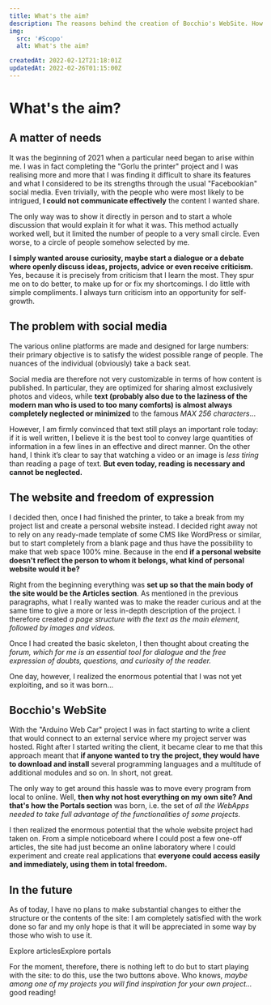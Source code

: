 ```yaml
---
title: What's the aim?
description: The reasons behind the creation of Bocchio's WebSite. How it came about, how it has been developed and what are my plans for his future.
img:
  src: '#Scopo'
  alt: What's the aim?

createdAt: 2022-02-12T21:18:01Z
updatedAt: 2022-02-26T01:15:00Z
---
```


# What's the aim?

<CMedia :s="img.src" :a="img.src"></CMedia>

## A matter of needs

It was the beginning of 2021 when a particular need began to arise within me. I was in fact completing the "Gorlu the printer" project and I was realising more and more that I was finding it difficult to share its features and what I considered to be its strengths through the usual "Facebookian" social media. Even trivially, with the people who were most likely to be intrigued, **I could not communicate effectively** the content I wanted share.

The only way was to show it directly in person and to start a whole discussion that would explain it for what it was. This method actually worked well, but it limited the number of people to a very small circle. Even worse, to a circle of people somehow selected by me.

**I simply wanted arouse curiosity, maybe start a dialogue or a debate where openly discuss ideas, projects, advice or even receive criticism.** Yes, because it is precisely from criticism that I learn the most. They spur me on to do better, to make up for or fix my shortcomings. I do little with simple compliments. I always turn criticism into an opportunity for self-growth.

## The problem with social media

The various online platforms are made and designed for large numbers: their primary objective is to satisfy the widest possible range of people. The nuances of the individual (obviously) take a back seat.

Social media are therefore not very customizable in terms of how content is published. In particular, they are optimized for sharing almost exclusively photos and videos, while **text (probably also due to the laziness of the modern man who is used to too many comforts) is almost always completely neglected or minimized** to the famous _MAX 256 characters_...

However, I am firmly convinced that text still plays an important role today: if it is well written, I believe it is the best tool to convey large quantities of information in a few lines in an effective and direct manner. On the other hand, I think it’s clear to say that watching a video or an image is _less tiring_ than reading a page of text. **But even today, reading is necessary and cannot be neglected.**

## The website and freedom of expression

I decided then, once I had finished the printer, to take a break from my project list and create a personal website instead. I decided right away not to rely on any ready-made template of some CMS like WordPress or similar, but to start completely from a blank page and thus have the possibility to make that web space 100% mine. Because in the end **if a personal website doesn't reflect the person to whom it belongs, what kind of personal website would it be?**

Right from the beginning everything was **set up so that the main body of the site would be the Articles section**. As mentioned in the previous paragraphs, what I really wanted was to make the reader curious and at the same time to give a more or less in-depth description of the project. I therefore created _a page structure with the text as the main element, followed by images and videos._

Once I had created the basic skeleton, I then thought about creating the _forum, which for me is an essential tool for dialogue and the free expression of doubts, questions, and curiosity of the reader._

One day, however, I realized the enormous potential that I was not yet exploiting, and so it was born...

## Bocchio's WebSite

With the "Arduino Web Car" project I was in fact starting to write a client that would connect to an external service where my project server was hosted. Right after I started writing the client, it became clear to me that this approach meant that **if anyone wanted to try the project, they would have to download and install** several programming languages and a multitude of additional modules and so on. In short, not great.

The only way to get around this hassle was to move every program from local to online. Well, **then why not host everything on my own site? And that's how the Portals section** was born, i.e. the set of _all the WebApps needed to take full advantage of the functionalities of some projects._

I then realized the enormous potential that the whole website project had taken on. From a simple noticeboard where I could post a few one-off articles, the site had just become an online laboratory where I could experiment and create real applications that **everyone could access easily and immediately, using them in total freedom.**

## In the future

As of today, I have no plans to make substantial changes to either the structure or the contents of the site: I am completely satisfied with the work done so far and my only hope is that it will be appreciated in some way by those who wish to use it.

<div style="display: flex">
  <nuxt-link to="/article/" class="button">Explore articles</nuxt-link>
  <nuxt-link to="/portal/" class="button">Explore portals</nuxt-link>
</div>

For the moment, therefore, there is nothing left to do but to start playing with the site: to do this, use the two buttons above. Who knows, _maybe among one of my projects you will find inspiration for your own project..._ good reading!
